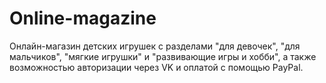 # Online-magazine
Онлайн-магазин детских игрушек c разделами "для девочек", "для мальчиков", "мягкие игрушки" и "развивающие игры и хобби", а также возможностью авторизации через VK и оплатой с помощью PayPal.
